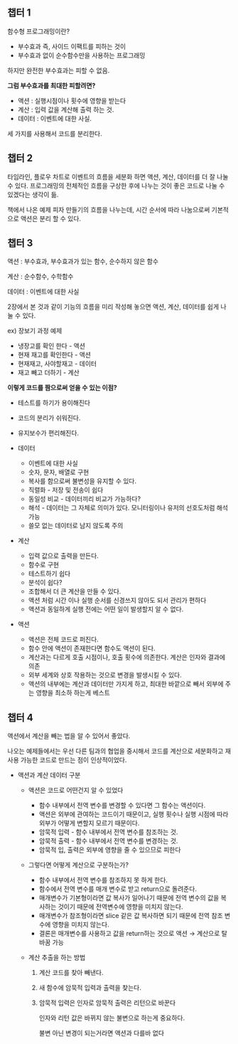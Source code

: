 ## 챕터 1
함수형 프로그래밍이란?

- 부수효과 즉, 사이드 이팩트를 피하는 것이
- 부수효과 없이 순수함수만을 사용하는 프로그래밍

하지만 완전한 부수효과는 피할 수 없음.

**그럼 부수효과를 최대한 피할려면?**

- 액션 : 실행시점이나 횟수에 영향을 받는다
- 계산 : 입력 값을 계산해 출력 하는 것.
- 데이터 : 이벤트에 대한 사실.

세 가지를 사용해서 코드를 분리한다.

## 챕터 2

  타임라인, 플로우 차트로 이벤트의 흐름을 세분화 하면 액션, 계산, 데이터를 더 잘 나눌 수 있다. 프로그래밍의 전체적인 흐름을 구상한 후에 나누는 것이 좋은 코드로 나눌 수 있겠다는 생각이 듦.

  책에서 나온 예제 피자 만들기의 흐름을 나누는데, 시간 순서에 따라 나눔으로써 기본적으로 액션은 분리 할 수 있다.
  
## 챕터 3
액션 : 부수효과, 부수효과가 있는 함수, 순수하지 않은 함수

계산 : 순수함수, 수학함수

데이터 : 이벤트에 대한 사실

2장에서 본 것과 같이 기능의 흐름을 미리 작성해 놓으면 액션, 계산, 데이터를 쉽게 나눌 수 있다.

ex) 장보기 과정 예제

- 냉장고를 확인 한다 - 액션
- 현재 재고를 확인한다 - 액션
- 현재재고, 사야할재고 -  데이터
- 재고 빼고 더하기 - 계산

**이렇게 코드를 짬으로써 얻을 수 있는 이점?**

- 테스트를 하기가 용이해진다
- 코드의 분리가 쉬워진다.
- 유지보수가 편리해진다.

- 데이터
    - 이벤트에 대한 사실
    - 숫자, 문자, 배열로 구현
    - 복사를 함으로써 불변성을 유지할 수 있다.
    - 직렬화 - 저장 및 전송이 쉽다
    - 동일성 비교 - 데이터끼리 비교가 가능하다?
    - 해석 - 데이터는 그 자체로 의미가 있다. 모니터링이나 유저의 선호도처럼 해석가능
    - 쓸모 없는 데이터로 남지 않도록 주의
- 계산
    - 입력 값으로 출력을 만든다.
    - 함수로 구현
    - 테스트하기 쉽다
    - 분석이 쉽다?
    - 조합해서 더 큰 계산을 만들 수 있다.
    - 액션 처럼 시간 이나 실행 순서를 신경쓰지 않아도 되서 관리가 편하다
    - 액션과 동일하게 실행 전에는 어떤 일이 발생할지 알 수 없다.
- 액션
    - 액션은 전체 코드로 퍼진다.
    - 함수 안에 액션이 존재한다면 함수도 액션이 된다.
    - 계산과는 다르게 호출 시점이나, 호출 횟수에 의존한다. 계산은 인자와 결과에 의존
    - 외부 세계와 상호 작용하는 것으로 변경을 발생시킬 수 있다.
    - 액션의 내부에는 계산과 데이터만 가지게 하고, 최대한 바깥으로 빼서 외부에 주는 영향을 최소하 하는게 베스트

## 챕터 4
액션에서 계산을 빼는 법을 알 수 있어서 좋았다.

나오는 예제들에서는 우선 다른 팀과의 협업을 중시해서 코드를 계산으로 세분화하고 재사용 가능한 코드로 만드는 점이 인상적이었다.

- 액션과 계산 데이터 구분
    - 액션은 코드로 어떤건지 알 수 있었다
        - 함수 내부에서 전역 변수를 변경할 수 있다면 그 함수는 액션이다.
        - 액션은 외부에 관여하는 코드이기 때문이고, 실행 횟수나 실행 시점에 따라 외부가 어떻게 변할지 모르기 때문이다.
        - 암묵적 입력 - 함수 내부에서 전역 변수를 참조하는 것.
        - 암묵적 출력 - 함수 내부에서 전역 변수를 변경하는 것.
        - 암묵적 입, 출력은 외부에 영향을 줄 수 있으므로 피한다
    - 그렇다면 어떻게 계산으로 구분하는가?
        - 함수 내부에서 전역 변수를 참조하지 못 하게 한다.
        - 함수에서 전역 변수를 매개 변수로 받고 return으로 돌려준다.
        - 매개변수가 기본형이라면 값 복사가 일어나기 때문에 전역 변수의 값을 복사하는 것이기 때문에 전역변수에 영향을 미치지 않는다.
        - 매개변수가 참조형이라면 slice 같은 값 복사하면 되기 때문에 전역 참조 변수에 영향을 미치지 않는다.
        - 결론은 매개변수를 사용하고 값을 return하는 것으로 액션 → 계산으로 탈바꿈 가능

    - 계산 추출을 하는 방법
        1. 계산 코드를 찾아 빼낸다.
        2. 새 함수에 암묵적 입력과 출력을 찾는다.
        3. 암묵적 입력은 인자로 암묵적 출력은 리턴으로 바꾼다

           인자와 리턴 값은 바뀌지 않는 불변으로 하는게 중요하다.

           불변 아닌 변경이 되는거라면 액션과 다를바 없다
